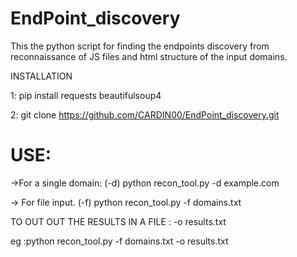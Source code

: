 # EndPoint_discovery
This the python script for finding the endpoints discovery from reconnaissance of JS files and html structure of the input domains. 

INSTALLATION

1: pip install requests beautifulsoup4

2: git clone https://github.com/CARDIN00/EndPoint_discovery.git

# USE:

->For a single domain: (-d)
python recon_tool.py -d example.com 

-> For file input. (-f)
python recon_tool.py -f domains.txt 

TO OUT OUT THE RESULTS IN A FILE :
-o results.txt

eg :python recon_tool.py -f domains.txt -o results.txt
